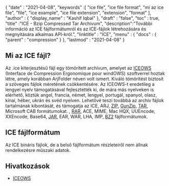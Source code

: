{
  "date" : "2021-04-08",
  "keywords" :[ "ice file", "ice file format", "mi az ice file", "file", "ice example", "ice file extension", "extension", "format" ],
  "author" : {
    "display_name" : "Kashif Iqbal"
},
  "draft" : "false",
  "toc" : true,
  "title" :"ICE - Bzip Compressed Tar Archívum",
  "description":"További információ az ICE fájlformátumról és az ICE-fájlok létrehozására és megnyitására alkalmas API-król.",
  "linktitle" : "ICE",
  "menu" : {
    "docs" : {
      "parent" : "compression"
}
},
  "lastmod" : "2021-04-08"
}

## Mi az ICE fájl?

Az .ice kiterjesztésű fájl egy tömörített archívum, amelyet az [ICEOWS](http://www.iceows.com/index.html) (Interface de Compression Ergonomique pour windOWS) szoftverrel hoztak létre, amely korábban ArjFolder néven volt ismert. Kiváló tömörítést biztosít a szöveges fájlok méretének csökkentésére. Az ICEOWS-t eredetileg a lengyel nyelv támogatásával fejlesztették ki, de mára más nyelveken is elérhető, köztük angol, francia, német, lengyel, portugál, spanyol, olasz, kínai, héber, ukrán és svéd nyelven. Lehetővé teszi továbbá az archív fájlok tartalmának kibontását, és támogatja az ICE, ARJ, [ZIP](/hu/compression/zip/), [GunZip](/hu/compression/gz/), [TAR](/hu/compression/tar/), Microsoft CAB formátumokat. , [RAR](/hu/compression/rar/), ACE, MIME, Mac HQX, UUEncode, XXEncode, Base64, [JAR](/hu/programming/jar/), EAR, WAR, LHA, IMP, [BZ2](/hu/compression/bz2/) fájlformátumok.

## ICE fájlformátum

Az ICE bináris fájlok, de a belső fájlformátum részleteiről nem állnak rendelkezésre műszaki adatok.

## Hivatkozások

* [ICEOWS](http://www.iceows.com/index.html)

